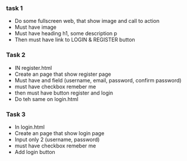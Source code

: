 ### task 1

- Do some fullscreen web, that show image and call to action
- Must have image
- Must have heading h1, some description p
- Then must have link to LOGIN & REGISTER button

### Task 2

- IN register.html
- Create an page that show register page
- Must have and field (username, email, password, confirm password)
- must have checkbox remeber me
- then must have button register and login
- Do teh same on login.html

### Task 3

- In login.html
- Create an page that show login page
- Input only 2 (username, password)
- must have checkbox remeber me
- Add login button
